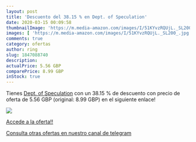 ```yaml
---
layout: post
title: 'Descuento del 38.15 % en Dept. of Speculation'
date: 2020-03-15 00:09:58
thumbnailImage: 'https://m.media-amazon.com/images/I/51KYvzRQUjL._SL200_.jpg'
images: [ 'https://m.media-amazon.com/images/I/51KYvzRQUjL._SL200_.jpg' ]
comments: true
category: ofertas
author: ring
slug: 1847088740
description:
actualPrice: 5.56 GBP
comparePrice: 8.99 GBP
inStock: true
---
```


Tienes [Dept. of Speculation](https://www.amazon.com/dp/1847088740/?tag=redken08-20) con un 38.15 % de descuento con precio de oferta de 5.56 GBP (original: 8.99 GBP) en el siguiente enlace!

[![](https://m.media-amazon.com/images/I/51KYvzRQUjL._SL200_.jpg)](https://www.amazon.com/dp/1847088740/?tag=redken08-20)

[Accede a la oferta!!](https://www.amazon.com/dp/1847088740/?tag=redken08-20)

[Consulta otras ofertas en nuestro canal de telegram](https://t.me/s/ofertas25)
